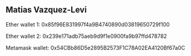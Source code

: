 ## Matias Vazquez-Levi

Ether wallet 1: 0x85f96E831997f4a9B4740890d03819650729f100

Ether wallet 2: 0x239e171adb75aeb9d9f1e0900fa9b97ffd478782

Metamask wallet: 0x54CBb86D5e2895B2573F1C78A02EA4120Bf67a0C
